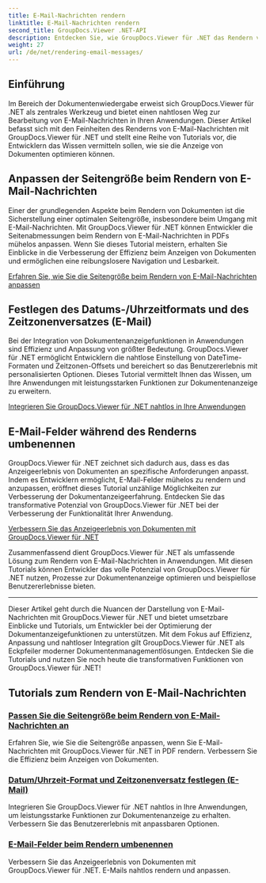 ```yaml
---
title: E-Mail-Nachrichten rendern
linktitle: E-Mail-Nachrichten rendern
second_title: GroupDocs.Viewer .NET-API
description: Entdecken Sie, wie GroupDocs.Viewer für .NET das Rendern von E-Mail-Nachrichten in PDFs vereinfacht. Erfahren Sie, wie Sie die Seitengröße anpassen, das DateTime-Format festlegen und Felder effizient umbenennen.
weight: 27
url: /de/net/rendering-email-messages/
---
```

## Einführung

Im Bereich der Dokumentenwiedergabe erweist sich GroupDocs.Viewer für .NET als zentrales Werkzeug und bietet einen nahtlosen Weg zur Bearbeitung von E-Mail-Nachrichten in Ihren Anwendungen. Dieser Artikel befasst sich mit den Feinheiten des Renderns von E-Mail-Nachrichten mit GroupDocs.Viewer für .NET und stellt eine Reihe von Tutorials vor, die Entwicklern das Wissen vermitteln sollen, wie sie die Anzeige von Dokumenten optimieren können.

## Anpassen der Seitengröße beim Rendern von E-Mail-Nachrichten

Einer der grundlegenden Aspekte beim Rendern von Dokumenten ist die Sicherstellung einer optimalen Seitengröße, insbesondere beim Umgang mit E-Mail-Nachrichten. Mit GroupDocs.Viewer für .NET können Entwickler die Seitenabmessungen beim Rendern von E-Mail-Nachrichten in PDFs mühelos anpassen. Wenn Sie dieses Tutorial meistern, erhalten Sie Einblicke in die Verbesserung der Effizienz beim Anzeigen von Dokumenten und ermöglichen eine reibungslosere Navigation und Lesbarkeit.

[Erfahren Sie, wie Sie die Seitengröße beim Rendern von E-Mail-Nachrichten anpassen](./adjust-page-size-email/)

## Festlegen des Datums-/Uhrzeitformats und des Zeitzonenversatzes (E-Mail)

Bei der Integration von Dokumentenanzeigefunktionen in Anwendungen sind Effizienz und Anpassung von größter Bedeutung. GroupDocs.Viewer für .NET ermöglicht Entwicklern die nahtlose Einstellung von DateTime-Formaten und Zeitzonen-Offsets und bereichert so das Benutzererlebnis mit personalisierten Optionen. Dieses Tutorial vermittelt Ihnen das Wissen, um Ihre Anwendungen mit leistungsstarken Funktionen zur Dokumentenanzeige zu erweitern.

[Integrieren Sie GroupDocs.Viewer für .NET nahtlos in Ihre Anwendungen](./set-date-time-format-offset-email/)

## E-Mail-Felder während des Renderns umbenennen

GroupDocs.Viewer für .NET zeichnet sich dadurch aus, dass es das Anzeigeerlebnis von Dokumenten an spezifische Anforderungen anpasst. Indem es Entwicklern ermöglicht, E-Mail-Felder mühelos zu rendern und anzupassen, eröffnet dieses Tutorial unzählige Möglichkeiten zur Verbesserung der Dokumentanzeigeerfahrung. Entdecken Sie das transformative Potenzial von GroupDocs.Viewer für .NET bei der Verbesserung der Funktionalität Ihrer Anwendung.

[Verbessern Sie das Anzeigeerlebnis von Dokumenten mit GroupDocs.Viewer für .NET](./rename-email-fields/)

Zusammenfassend dient GroupDocs.Viewer für .NET als umfassende Lösung zum Rendern von E-Mail-Nachrichten in Anwendungen. Mit diesen Tutorials können Entwickler das volle Potenzial von GroupDocs.Viewer für .NET nutzen, Prozesse zur Dokumentenanzeige optimieren und beispiellose Benutzererlebnisse bieten.

--- 

Dieser Artikel geht durch die Nuancen der Darstellung von E-Mail-Nachrichten mit GroupDocs.Viewer für .NET und bietet umsetzbare Einblicke und Tutorials, um Entwickler bei der Optimierung der Dokumentanzeigefunktionen zu unterstützen. Mit dem Fokus auf Effizienz, Anpassung und nahtloser Integration gilt GroupDocs.Viewer für .NET als Eckpfeiler moderner Dokumentenmanagementlösungen. Entdecken Sie die Tutorials und nutzen Sie noch heute die transformativen Funktionen von GroupDocs.Viewer für .NET!
## Tutorials zum Rendern von E-Mail-Nachrichten
### [Passen Sie die Seitengröße beim Rendern von E-Mail-Nachrichten an](./adjust-page-size-email/)
Erfahren Sie, wie Sie die Seitengröße anpassen, wenn Sie E-Mail-Nachrichten mit GroupDocs.Viewer für .NET in PDF rendern. Verbessern Sie die Effizienz beim Anzeigen von Dokumenten.
### [Datum/Uhrzeit-Format und Zeitzonenversatz festlegen (E-Mail)](./set-date-time-format-offset-email/)
Integrieren Sie GroupDocs.Viewer für .NET nahtlos in Ihre Anwendungen, um leistungsstarke Funktionen zur Dokumentenanzeige zu erhalten. Verbessern Sie das Benutzererlebnis mit anpassbaren Optionen.
### [E-Mail-Felder beim Rendern umbenennen](./rename-email-fields/)
Verbessern Sie das Anzeigeerlebnis von Dokumenten mit GroupDocs.Viewer für .NET. E-Mails nahtlos rendern und anpassen.